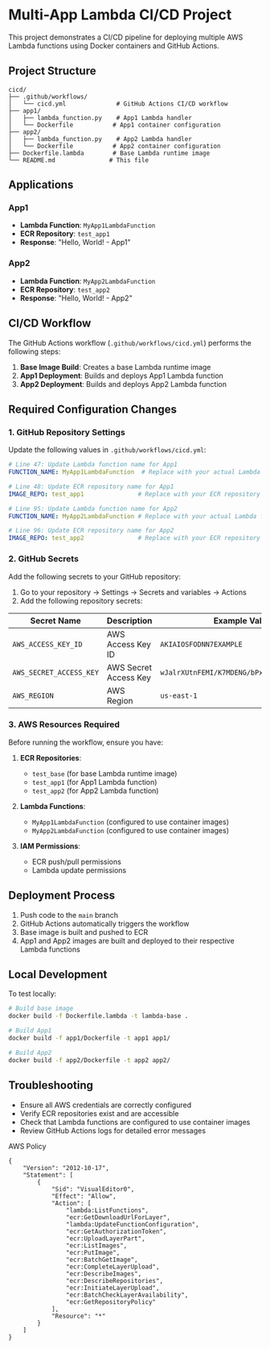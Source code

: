 # Multi-App Lambda CI/CD Project

This project demonstrates a CI/CD pipeline for deploying multiple AWS Lambda functions using Docker containers and GitHub Actions.

## Project Structure

```
cicd/
├── .github/workflows/
│   └── cicd.yml              # GitHub Actions CI/CD workflow
├── app1/
│   ├── lambda_function.py    # App1 Lambda handler
│   └── Dockerfile           # App1 container configuration
├── app2/
│   ├── lambda_function.py    # App2 Lambda handler
│   └── Dockerfile           # App2 container configuration
├── Dockerfile.lambda        # Base Lambda runtime image
└── README.md               # This file
```

## Applications

### App1
- **Lambda Function**: `MyApp1LambdaFunction`
- **ECR Repository**: `test_app1`
- **Response**: "Hello, World! - App1"

### App2
- **Lambda Function**: `MyApp2LambdaFunction`
- **ECR Repository**: `test_app2`
- **Response**: "Hello, World! - App2"

## CI/CD Workflow

The GitHub Actions workflow (`.github/workflows/cicd.yml`) performs the following steps:

1. **Base Image Build**: Creates a base Lambda runtime image
2. **App1 Deployment**: Builds and deploys App1 Lambda function
3. **App2 Deployment**: Builds and deploys App2 Lambda function

## Required Configuration Changes

### 1. GitHub Repository Settings

Update the following values in `.github/workflows/cicd.yml`:

```yaml
# Line 47: Update Lambda function name for App1
FUNCTION_NAME: MyApp1LambdaFunction  # Replace with your actual Lambda function name

# Line 48: Update ECR repository name for App1
IMAGE_REPO: test_app1               # Replace with your ECR repository name

# Line 95: Update Lambda function name for App2
FUNCTION_NAME: MyApp2LambdaFunction # Replace with your actual Lambda function name

# Line 96: Update ECR repository name for App2
IMAGE_REPO: test_app2               # Replace with your ECR repository name
```

### 2. GitHub Secrets

Add the following secrets to your GitHub repository:

1. Go to your repository → Settings → Secrets and variables → Actions
2. Add the following repository secrets:

| Secret Name | Description | Example Value |
|-------------|-------------|---------------|
| `AWS_ACCESS_KEY_ID` | AWS Access Key ID | `AKIAIOSFODNN7EXAMPLE` |
| `AWS_SECRET_ACCESS_KEY` | AWS Secret Access Key | `wJalrXUtnFEMI/K7MDENG/bPxRfiCYEXAMPLEKEY` |
| `AWS_REGION` | AWS Region | `us-east-1` |

### 3. AWS Resources Required

Before running the workflow, ensure you have:

1. **ECR Repositories**:
   - `test_base` (for base Lambda runtime image)
   - `test_app1` (for App1 Lambda function)
   - `test_app2` (for App2 Lambda function)

2. **Lambda Functions**:
   - `MyApp1LambdaFunction` (configured to use container images)
   - `MyApp2LambdaFunction` (configured to use container images)

3. **IAM Permissions**:
   - ECR push/pull permissions
   - Lambda update permissions

## Deployment Process

1. Push code to the `main` branch
2. GitHub Actions automatically triggers the workflow
3. Base image is built and pushed to ECR
4. App1 and App2 images are built and deployed to their respective Lambda functions

## Local Development

To test locally:

```bash
# Build base image
docker build -f Dockerfile.lambda -t lambda-base .

# Build App1
docker build -f app1/Dockerfile -t app1 app1/

# Build App2
docker build -f app2/Dockerfile -t app2 app2/
```

## Troubleshooting

- Ensure all AWS credentials are correctly configured
- Verify ECR repositories exist and are accessible
- Check that Lambda functions are configured to use container images
- Review GitHub Actions logs for detailed error messages 


AWS Policy

```
{
    "Version": "2012-10-17",
    "Statement": [
        {
            "Sid": "VisualEditor0",
            "Effect": "Allow",
            "Action": [
                "lambda:ListFunctions",
                "ecr:GetDownloadUrlForLayer",
                "lambda:UpdateFunctionConfiguration",
                "ecr:GetAuthorizationToken",
                "ecr:UploadLayerPart",
                "ecr:ListImages",
                "ecr:PutImage",
                "ecr:BatchGetImage",
                "ecr:CompleteLayerUpload",
                "ecr:DescribeImages",
                "ecr:DescribeRepositories",
                "ecr:InitiateLayerUpload",
                "ecr:BatchCheckLayerAvailability",
                "ecr:GetRepositoryPolicy"
            ],
            "Resource": "*"
        }
    ]
}
```